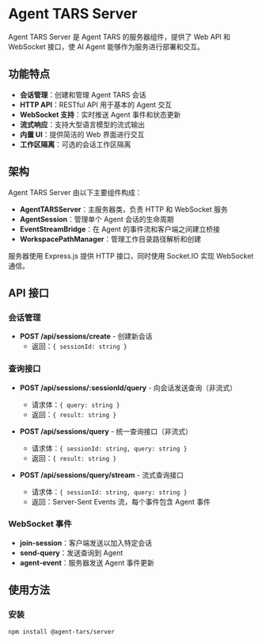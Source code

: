 # Agent TARS Server

Agent TARS Server 是 Agent TARS 的服务器组件，提供了 Web API 和 WebSocket 接口，使 AI Agent 能够作为服务进行部署和交互。

## 功能特点

- **会话管理**：创建和管理 Agent TARS 会话
- **HTTP API**：RESTful API 用于基本的 Agent 交互
- **WebSocket 支持**：实时推送 Agent 事件和状态更新
- **流式响应**：支持大型语言模型的流式输出
- **内置 UI**：提供简洁的 Web 界面进行交互
- **工作区隔离**：可选的会话工作区隔离

## 架构

Agent TARS Server 由以下主要组件构成：

- **AgentTARSServer**：主服务器类，负责 HTTP 和 WebSocket 服务
- **AgentSession**：管理单个 Agent 会话的生命周期
- **EventStreamBridge**：在 Agent 的事件流和客户端之间建立桥接
- **WorkspacePathManager**：管理工作目录路径解析和创建

服务器使用 Express.js 提供 HTTP 接口，同时使用 Socket.IO 实现 WebSocket 通信。

## API 接口

### 会话管理

- **POST /api/sessions/create** - 创建新会话
  - 返回：`{ sessionId: string }`

### 查询接口

- **POST /api/sessions/:sessionId/query** - 向会话发送查询（非流式）
  - 请求体：`{ query: string }`
  - 返回：`{ result: string }`

- **POST /api/sessions/query** - 统一查询接口（非流式）
  - 请求体：`{ sessionId: string, query: string }`
  - 返回：`{ result: string }`

- **POST /api/sessions/query/stream** - 流式查询接口
  - 请求体：`{ sessionId: string, query: string }`
  - 返回：Server-Sent Events 流，每个事件包含 Agent 事件

### WebSocket 事件

- **join-session**：客户端发送以加入特定会话
- **send-query**：发送查询到 Agent
- **agent-event**：服务器发送 Agent 事件更新

## 使用方法

### 安装

```bash
npm install @agent-tars/server
